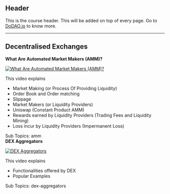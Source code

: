 ## Header
This is the course header. This will be added on top of every page. Go to [DoDAO.io](https://www.dodao.io) to know more.

 ---
 
 ## Decentralised Exchanges
 
  **What Are Automated Market Makers (AMM)?**
 
 [![What Are Automated Market Makers (AMM)?](https://img.youtube.com/vi/htXEEVkiIJ0/0.jpg)](https://www.youtube.com/watch?v=htXEEVkiIJ0)     
 
 This video explains
  - Market Making (or Process Of Providing Liquidity)
  - Order Book and Order matching
  - Slippage
  - Market Makers (or Liquidity Providers)
  - Uniswap (Constant Product AMM)
  - Rewards earned by Liquidity Providers (Trading Fees and Liquidity Mining)
  - Loss incur by Liquidity Providers (Impermanent Loss)
    
 
 Sub Topics: amm    
  **DEX Aggregators**
 
 [![DEX Aggregators](https://img.youtube.com/vi/hSxf4jAN7YQ/0.jpg)](https://www.youtube.com/watch?v=hSxf4jAN7YQ)     
 
 This video explains 
  * Functionalities offered by DEX
  * Popular Examples
    
 
 Sub Topics: dex-aggregators    
 
